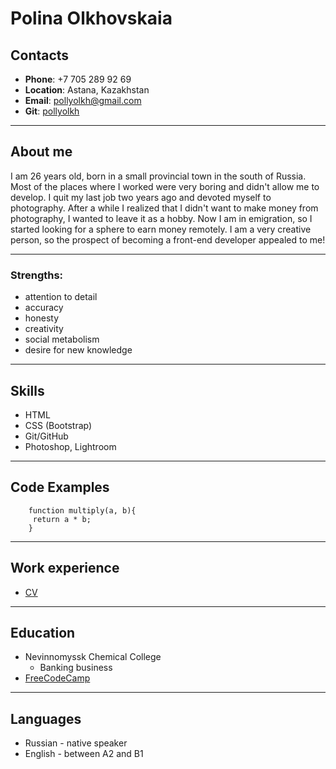 # Polina Olkhovskaia

## Contacts

- **Phone**: +7 705 289 92 69
- **Location**: Astana, Kazakhstan
- **Email**: pollyolkh@gmail.com
- **Git**: [pollyolkh](https://github.com/pollyolkh "Go to GitHub")

---

## About me

I am 26 years old, born in a small provincial town in the south of Russia. Most of the places where I worked were very boring and didn't allow me to develop. I quit my last job two years ago and devoted myself to photography. After a while I realized that I didn't want to make money from photography, I wanted to leave it as a hobby. Now I am in emigration, so I started looking for a sphere to earn money remotely. I am a very creative person, so the prospect of becoming a front-end developer appealed to me!

---

### Strengths:

- attention to detail
- accuracy
- honesty
- creativity
- social metabolism
- desire for new knowledge

---

## Skills

- HTML
- CSS (Bootstrap)
- Git/GitHub
- Photoshop, Lightroom

---

## Code Examples

```
    function multiply(a, b){
     return a * b;
    }
```

---

## Work experience

- [CV](https://pollyolkh.github.io/rsschool-cv/cv)

---

## Education

- Nevinnomyssk Chemical College
  - Banking business
- [FreeCodeCamp](https://www.freecodecamp.org/learn/2022/responsive-web-design/)

---

## Languages

- Russian - native speaker
- English - between A2 and B1
